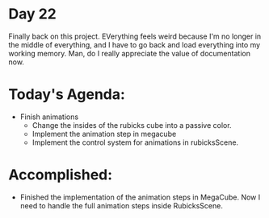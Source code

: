 # Day 22 
Finally back on this project. EVerything feels weird because I'm no longer in the middle of everything, and I have to go back and load everything into my working memory. 
Man, do I really appreciate the value of documentation now. 

# Today's Agenda: 
- Finish animations 
	- Change the insides of the rubicks cube into a passive color. 
	- Implement the animation step in megacube
	- Implement the control system for animations in rubicksScene.


# Accomplished:
- Finished the implementation of the animation steps in MegaCube. Now I need to handle the full animation steps inside RubicksScene.

